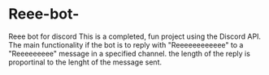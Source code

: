 # Reee-bot-
Reee bot for discord
This is a completed, fun project using the Discord API. The main functionality if the bot is to reply with "Reeeeeeeeeeee" to a "Reeeeeeeee" message in a specified channel. 
the length of the reply is proportinal to the lenght of the message sent.

